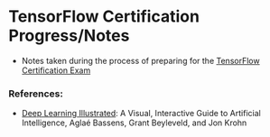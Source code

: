 # TensorFlow Certification Progress/Notes
- Notes taken during the process of preparing for the [TensorFlow Certification Exam](https://www.tensorflow.org/certificate "TensorFlow Certification Exam")

### References:
- [Deep Learning Illustrated](https://www.amazon.co.uk/Deep-Learning-Illustrated-Intelligence-Addison-Wesley/dp/0135116694 "Deep Learning Illustrated"): A Visual, Interactive Guide to Artificial Intelligence, Aglaé Bassens, Grant Beyleveld, and Jon Krohn
